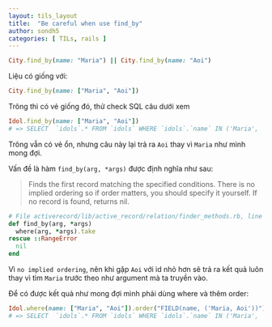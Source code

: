 ```yaml
---
layout: tils_layout
title:  "Be careful when use find_by"
author: sondh5
categories: [ TILs, rails ]
---
```


```ruby
City.find_by(name: "Maria") || City.find_by(name: "Aoi")
```
Liệu có giống với:
```ruby
City.find_by(name: ["Maria", "Aoi"])
```

Trông thì có vẻ giống đó, thử check SQL câu dưới xem

```ruby
Idol.find_by(name: ["Maria", "Aoi"])
# => SELECT  `idols`.* FROM `idols` WHERE `idols`.`name` IN ('Maria', 'Aoi') LIMIT 1
```
Trông vẫn có vẻ ổn, nhưng câu này lại trả ra `Aoi` thay vì `Maria` như mình mong đợi.

Vấn đề là hàm `find_by(arg, *args)` được định nghĩa như sau:

>Finds the first record matching the specified conditions. There is no implied ordering so if order matters, you should specify it yourself.
>If no record is found, returns nil.

```ruby
# File activerecord/lib/active_record/relation/finder_methods.rb, line 80
def find_by(arg, *args)
  where(arg, *args).take
rescue ::RangeError
  nil
end
```

Vì `no implied ordering`, nên khi gặp `Aoi` với id nhỏ hơn sẽ trả ra kết quả luôn thay vì tìm `Maria` trước theo như argument mà ta truyền vào.

Để có được kết quả như mong đợi mình phải dùng where và thêm order:
```ruby
Idol.where(name: ["Maria", "Aoi"]).order("FIELD(name, ('Maria, Aoi'))").take
# => SELECT  `idols`.* FROM `idols` WHERE `idols`.`name` IN ('Maria', 'Aoi') ORDER BY FIELD(name, ('Maria, Aoi')) LIMIT 1
```
